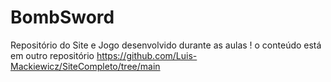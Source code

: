 # BombSword
Repositório do Site e Jogo desenvolvido durante as aulas
! o conteúdo está em outro repositório 
https://github.com/Luis-Mackiewicz/SiteCompleto/tree/main
